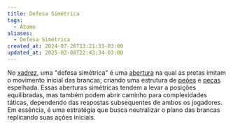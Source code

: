 ```yaml
---
title: Defesa Simétrica
tags:
  - Átomo
aliases:
  - Defesa Simétrica
created_at: 2024-07-26T13:21:33-03:00
updated_at: 2025-02-08T22:43:34-03:00
---
```


No [xadrez](content/atomos/2024/08/06/Xadrez.md), uma "defesa simétrica" é uma [abertura](content/atomos/2024/07/26/Xadrez_Aberturas.md) na qual as pretas imitam o movimento inicial das brancas, criando uma estrutura de [peões](content/atomos/2024/07/26/Xadrez_Peao.md) e [peças](content/atomos/2024/07/08/Xadrez_Pecas.md) espelhada. Essas aberturas simétricas tendem a levar a posições equilibradas, mas também podem abrir caminho para complexidades táticas, dependendo das respostas subsequentes de ambos os jogadores. Em essência, é uma estratégia que busca neutralizar o plano das brancas replicando suas ações iniciais.